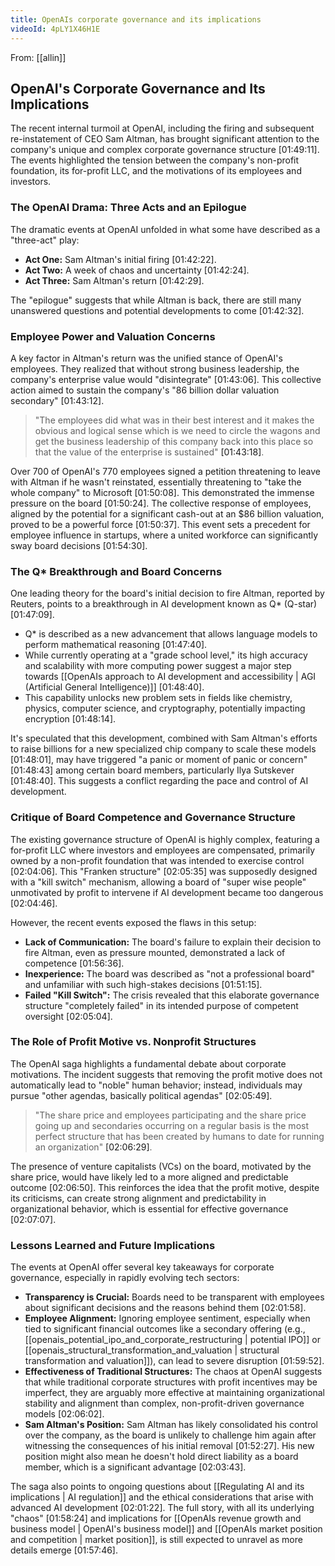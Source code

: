 ```yaml
---
title: OpenAIs corporate governance and its implications
videoId: 4pLY1X46H1E
---
```


From: [[allin]] <br/> 
## OpenAI's Corporate Governance and Its Implications

The recent internal turmoil at OpenAI, including the firing and subsequent re-instatement of CEO Sam Altman, has brought significant attention to the company's unique and complex corporate governance structure <a class="yt-timestamp" data-t="01:49:11">[01:49:11]</a>. The events highlighted the tension between the company's non-profit foundation, its for-profit LLC, and the motivations of its employees and investors.

### The OpenAI Drama: Three Acts and an Epilogue

The dramatic events at OpenAI unfolded in what some have described as a "three-act" play:
*   **Act One:** Sam Altman's initial firing <a class="yt-timestamp" data-t="01:42:22">[01:42:22]</a>.
*   **Act Two:** A week of chaos and uncertainty <a class="yt-timestamp" data-t="01:42:24">[01:42:24]</a>.
*   **Act Three:** Sam Altman's return <a class="yt-timestamp" data-t="01:42:29">[01:42:29]</a>.

The "epilogue" suggests that while Altman is back, there are still many unanswered questions and potential developments to come <a class="yt-timestamp" data-t="01:42:32">[01:42:32]</a>.

### Employee Power and Valuation Concerns

A key factor in Altman's return was the unified stance of OpenAI's employees. They realized that without strong business leadership, the company's enterprise value would "disintegrate" <a class="yt-timestamp" data-t="01:43:06">[01:43:06]</a>. This collective action aimed to sustain the company's "86 billion dollar valuation secondary" <a class="yt-timestamp" data-t="01:43:12">[01:43:12]</a>.

> "The employees did what was in their best interest and it makes the obvious and logical sense which is we need to circle the wagons and get the business leadership of this company back into this place so that the value of the enterprise is sustained" <a class="yt-timestamp" data-t="01:43:18">[01:43:18]</a>.

Over 700 of OpenAI's 770 employees signed a petition threatening to leave with Altman if he wasn't reinstated, essentially threatening to "take the whole company" to Microsoft <a class="yt-timestamp" data-t="01:50:08">[01:50:08]</a>. This demonstrated the immense pressure on the board <a class="yt-timestamp" data-t="01:50:24">[01:50:24]</a>. The collective response of employees, aligned by the potential for a significant cash-out at an $86 billion valuation, proved to be a powerful force <a class="yt-timestamp" data-t="01:50:37">[01:50:37]</a>. This event sets a precedent for employee influence in startups, where a united workforce can significantly sway board decisions <a class="yt-timestamp" data-t="01:54:30">[01:54:30]</a>.

### The Q\* Breakthrough and Board Concerns

One leading theory for the board's initial decision to fire Altman, reported by Reuters, points to a breakthrough in AI development known as Q\* (Q-star) <a class="yt-timestamp" data-t="01:47:09">[01:47:09]</a>.
*   Q\* is described as a new advancement that allows language models to perform mathematical reasoning <a class="yt-timestamp" data-t="01:47:40">[01:47:40]</a>.
*   While currently operating at a "grade school level," its high accuracy and scalability with more computing power suggest a major step towards [[OpenAIs approach to AI development and accessibility | AGI (Artificial General Intelligence)]] <a class="yt-timestamp" data-t="01:48:40">[01:48:40]</a>.
*   This capability unlocks new problem sets in fields like chemistry, physics, computer science, and cryptography, potentially impacting encryption <a class="yt-timestamp" data-t="01:48:14">[01:48:14]</a>.

It's speculated that this development, combined with Sam Altman's efforts to raise billions for a new specialized chip company to scale these models <a class="yt-timestamp" data-t="01:48:01">[01:48:01]</a>, may have triggered "a panic or moment of panic or concern" <a class="yt-timestamp" data-t="01:48:43">[01:48:43]</a> among certain board members, particularly Ilya Sutskever <a class="yt-timestamp" data-t="01:48:40">[01:48:40]</a>. This suggests a conflict regarding the pace and control of AI development.

### Critique of Board Competence and Governance Structure

The existing governance structure of OpenAI is highly complex, featuring a for-profit LLC where investors and employees are compensated, primarily owned by a non-profit foundation that was intended to exercise control <a class="yt-timestamp" data-t="02:04:06">[02:04:06]</a>. This "Franken structure" <a class="yt-timestamp" data-t="02:05:35">[02:05:35]</a> was supposedly designed with a "kill switch" mechanism, allowing a board of "super wise people" unmotivated by profit to intervene if AI development became too dangerous <a class="yt-timestamp" data-t="02:04:46">[02:04:46]</a>.

However, the recent events exposed the flaws in this setup:
*   **Lack of Communication:** The board's failure to explain their decision to fire Altman, even as pressure mounted, demonstrated a lack of competence <a class="yt-timestamp" data-t="01:56:36">[01:56:36]</a>.
*   **Inexperience:** The board was described as "not a professional board" and unfamiliar with such high-stakes decisions <a class="yt-timestamp" data-t="01:51:15">[01:51:15]</a>.
*   **Failed "Kill Switch":** The crisis revealed that this elaborate governance structure "completely failed" in its intended purpose of competent oversight <a class="yt-timestamp" data-t="02:05:04">[02:05:04]</a>.

### The Role of Profit Motive vs. Nonprofit Structures

The OpenAI saga highlights a fundamental debate about corporate motivations. The incident suggests that removing the profit motive does not automatically lead to "noble" human behavior; instead, individuals may pursue "other agendas, basically political agendas" <a class="yt-timestamp" data-t="02:05:49">[02:05:49]</a>.

> "The share price and employees participating and the share price going up and secondaries occurring on a regular basis is the most perfect structure that has been created by humans to date for running an organization" <a class="yt-timestamp" data-t="02:06:29">[02:06:29]</a>.

The presence of venture capitalists (VCs) on the board, motivated by the share price, would have likely led to a more aligned and predictable outcome <a class="yt-timestamp" data-t="02:06:50">[02:06:50]</a>. This reinforces the idea that the profit motive, despite its criticisms, can create strong alignment and predictability in organizational behavior, which is essential for effective governance <a class="yt-timestamp" data-t="02:07:07">[02:07:07]</a>.

### Lessons Learned and Future Implications

The events at OpenAI offer several key takeaways for corporate governance, especially in rapidly evolving tech sectors:
*   **Transparency is Crucial:** Boards need to be transparent with employees about significant decisions and the reasons behind them <a class="yt-timestamp" data-t="02:01:58">[02:01:58]</a>.
*   **Employee Alignment:** Ignoring employee sentiment, especially when tied to significant financial outcomes like a secondary offering (e.g., [[openais_potential_ipo_and_corporate_restructuring | potential IPO]] or [[openais_structural_transformation_and_valuation | structural transformation and valuation]]), can lead to severe disruption <a class="yt-timestamp" data-t="01:59:52">[01:59:52]</a>.
*   **Effectiveness of Traditional Structures:** The chaos at OpenAI suggests that while traditional corporate structures with profit incentives may be imperfect, they are arguably more effective at maintaining organizational stability and alignment than complex, non-profit-driven governance models <a class="yt-timestamp" data-t="02:06:02">[02:06:02]</a>.
*   **Sam Altman's Position:** Sam Altman has likely consolidated his control over the company, as the board is unlikely to challenge him again after witnessing the consequences of his initial removal <a class="yt-timestamp" data-t="01:52:27">[01:52:27]</a>. His new position might also mean he doesn't hold direct liability as a board member, which is a significant advantage <a class="yt-timestamp" data-t="02:03:43">[02:03:43]</a>.

The saga also points to ongoing questions about [[Regulating AI and its implications | AI regulation]] and the ethical considerations that arise with advanced AI development <a class="yt-timestamp" data-t="02:01:22">[02:01:22]</a>. The full story, with all its underlying "chaos" <a class="yt-timestamp" data-t="01:58:24">[01:58:24]</a> and implications for [[OpenAIs revenue growth and business model | OpenAI's business model]] and [[OpenAIs market position and competition | market position]], is still expected to unravel as more details emerge <a class="yt-timestamp" data-t="01:57:46">[01:57:46]</a>.